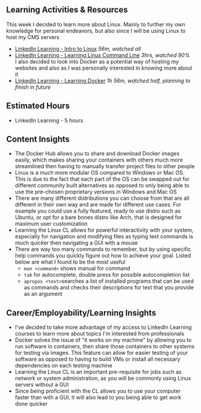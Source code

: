 ## Learning Activities & Resources
This week I decided to learn more about Linux. Mainly to further my own knowledge for personal endeavors, but also since I will be using Linux to host my CMS servers  
- [LinkedIn Learning - Intro to Linux](https://www.linkedin.com/learning/introduction-to-linux) *56m, watched all*
- [LinkedIn Learning - Learning Linux Command Line](https://www.linkedin.com/learning/learning-linux-command-line-14447912/learning-linux-command-line?u=2223545) *3hrs, watched 90%*  
I also decided to look into Docker as a potential way of hosting my websites and also as I was personally interested in knowing more about it  
- [LinkedIn Learning - Learning Docker](https://www.linkedin.com/learning/learning-docker-17236240) *1h 56m, watched half, planning to finish in future*
## Estimated Hours
- LinkedIn Learning - 5 hours
## Content Insights
- The Docker Hub allows you to share and download Docker images easily, which makes sharing your containers with others much more streamlined then having to manually transfer project files to other people
- Linux is a much more modular OS compared to Windows or Mac OS. This is due to the fact that each part of the OS can be swapped out for different community built alternatives as opposed to only being able to use the pre-chosen proprietary versions in Windows and Mac OS   
- There are many different distributions you can choose from that are all different in their own way and are made for different use cases. For example you could use a fully featured, ready to use distro such as Ubuntu, or opt for a bare bones distro like Arch, that is designed for maximum user customization
- Learning the Linux CL allows for powerful interactivity with your system, especially for navigation and modifying files as typing text commands is much quicker then navigating a GUI with a mouse  
- There are way too many commands to remember, but by using specific help commands you quickly figure out how to achieve your goal. Listed below are what I found to be the most useful
	- `man <command>` shows manual for command
	- `tab` for autocomplete, double press for possible autocompletion list
	- `apropos <text>`searches a list of installed programs that can be used as commands and checks their descriptions for text that you provide as an argument
## Career/Employability/Learning Insights
- I've decided to take more advantage of my access to LinkedIn Learning courses to learn more about topics I'm interested from professionals
- Docker solves the issue of "it works on my machine" by allowing you to run software in containers, then share those containers to other systems for testing via images. This feature can allow for easier testing of your software as opposed to having to build VMs or install all necessary dependencies  on each testing machine
- Learning the Linux CL is an important pre-requisite for jobs such as network or system administration, as you will be commonly using Linux servers without a GUI
- Since being proficient with the CL allows you to use your computer faster than with a GUI, it will also lead to you being able to get work done quicker
